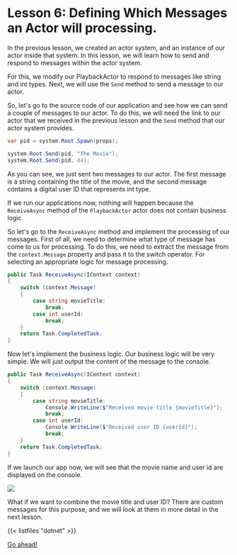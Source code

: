 # Lesson 6: Defining Which Messages an Actor will processing.

In the previous lesson, we created an actor system, and an instance of our actor inside that system. In this lesson, we will learn how to send and respond to messages within the actor system.

For this, we modify our PlaybackActor to respond to messages like string and int types. Next, we will use the `Send` method to send a message to our actor.

So, let's go to the source code of our application and see how we can send a couple of messages to our actor. To do this, we will need the link to our actor that we received in the previous lesson and the `Send` method that our actor system provides.

```csharp
var pid = system.Root.Spawn(props);

system.Root.Send(pid, "The Movie");
system.Root.Send(pid, 44);
```

As you can see, we just sent two messages to our actor. The first message is a string containing the title of the movie, and the second message contains a digital user ID that represents int type. 

If we run our applications now, nothing will happen because the `ReceiveAsync` method of the `PlaybackActor` actor does not contain business logic. 

So let's go to the `ReceiveAsync` method and implement the processing of our messages. First of all, we need to determine what type of message has come to us for processing. To do this, we need to extract the message from the `context.Message` property and pass it to the switch operator. For selecting an appropriate logic for message processing. 

```csharp
public Task ReceiveAsync(IContext context)
{
    switch (context.Message)
    {
        case string movieTitle:
            break;
        case int userId:
            break;
    }
    return Task.CompletedTask;
}
```

Now let's implement the business logic. Our business logic will be very simple. We will just output the content of the message to the console.

```csharp
public Task ReceiveAsync(IContext context)
{
    switch (context.Message)
    {
        case string movieTitle:
            Console.WriteLine($"Received movie title {movieTitle}");
            break;
        case int userId:
            Console.WriteLine($"Received user ID {userId}");
            break;
    }
    return Task.CompletedTask;
}
```

If we launch our app now, we will see that the movie name and user id are displayed on the console.

![](../../images/2_7_1.png)

What if we want to combine the movie title and user ID? There are custom messages for this purpose, and we will look at them in more detail in the next lesson.

{{< listfiles "dotnet" >}}

[Go ahead!](../lesson-7)